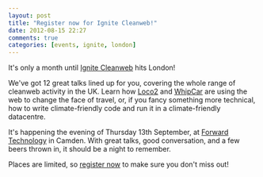 ```yaml
---
layout: post
title: "Register now for Ignite Cleanweb!"
date: 2012-08-15 22:27
comments: true
categories: [events, ignite, london]
---
```

It's only a month until <a href='/ignite.html'>Ignite Cleanweb</a> hits London!

We've got 12 great talks lined up for you, covering the whole range of cleanweb activity in the UK. Learn how <a href='http://loco2.com'>Loco2</a> and <a href='http://whipcar.com'>WhipCar</a> are using the web to change the face of travel, or, if you fancy something more technical, how to write climate-friendly code and run it in a climate-friendly datacentre.

It's happening the evening of Thursday 13th September, at <a href='http://forwardtechnology.co.uk/venue'>Forward Technology</a> in Camden. With great talks,
good conversation, and a few beers thrown in, it should be a night to remember.

Places are limited, so <a href='http://www.meetup.com/Cleanweb-London/events/72550332/'>register now</a> to make sure you don't miss out!